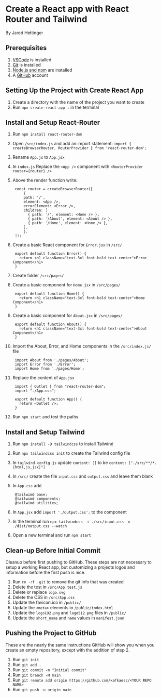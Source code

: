 # Create a React app with React Router and Tailwind

By Jared Hettinger

## Prerequisites

1. [VSCode](https://code.visualstudio.com) is installed
1. [Git](https://git-scm.com/book/en/v2/Getting-Started-Installing-Git) is installed
1. [Node.js and npm](https://docs.npmjs.com/downloading-and-installing-node-js-and-npm) are installed
1. A [GitHub](https://github.com) account

## Setting Up the Project with Create React App

1. Create a directory with the name of the project you want to create
1. Run `npx create-react-app .` in the terminal

## Install and Setup React-Router

1. Run `npm install react-router-dom`
1. Open `/src/index.js` and add an import statement: `import { createBrowserRouter, RouterProvider } from 'react-router-dom';`
1. Rename `App.js` to `App.jsx`
1. In `index.js` Replace the `<App />` component with `<RouterProvider router={router} />`
1. Above the render function write:

        const router = createBrowserRouter([
	        {
            path: '/',
            element: <App />,
            errorElement: <Error />,
            children: [
              { path: '/', element: <Home /> },
              { path: '/About', element: <About /> },
              { path: '/Home', element: <Home /> },
            ],
	        },
        ]);

1. Create a basic React component for `Error.jsx` in `/src/`

        export default function Error() {
          return <h1 className="text-3xl font-bold text-center">Error Component</h1>
        }

1. Create folder `/src/pages/`
1. Create a basic component for `Home.jsx` in `/src/pages/`

        export default function Home() {
          return <h1 className="text-3xl font-bold text-center">Home Component</h1>
        }

1. Create a basic component for `About.jsx` in `/src/pages/`

        export default function About() {
          return <h1 className="text-3xl font-bold text-center">About Component</h1>
        }

1. Import the About, Error, and Home components in the `/src/index.js/` file

        import About from './pages/About';
        import Error from './Error';
        import Home from './pages/Home';

1. Replace the content of `App.jsx`

        import { Outlet } from "react-router-dom";
        import "./App.css";

        export default function App() {
          return <Outlet />;
        }

1. Run `npm start` and test the paths

## Install and Setup Tailwind

1. Run `npm install -D tailwindcss` to install Tailwind
1. Run `npx tailwindcss init` to create the Tailwind config file
1. In `tailwind.config.js` update `content: []` to be `content: ["./src/**/*.{html,js,jsx}"]`
1. In `/src/` create the file `input.css` and `output.css` and leave them blank
1. In `App.css` add

        @tailwind base;
        @tailwind components;
        @tailwind utilities;

1. In `App.jsx` add `import './output.css';` to the component
1. In the terminal run `npx tailwindcss -i ./src/input.css -o ./dist/output.css --watch`
1. Open a new terminal and run `npm start`

## Clean-up Before Initial Commit

Cleanup before first pushing to GitHub. These steps are not necessary to setup a working React app, but customizing a projects logos and information before the first push is nice.

1. Run `rm -rf .git` to remove the git info that was created
1. Delete the test in `/src/App.test.js`
1. Delete or replace `logo.svg`
1. Delete the CSS in `/src/App.css`
1. Update the favicon.ico in `/public/`
1. Update the `<meta>` elements in `/public/index.html`
1. Update the `logo192.png` and `logo512.png` files in `/public/`
1. Update the `short_name` and `name` values in `manifest.json`

## Pushing the Project to GitHub

These are the nearly the same instructions GitHub will show you when you create an empty repository, except with the addition of step 2.

1. Run `git init`
1. Run `git add .`
1. Run `git commit -m "Initial commit"`
1. Run `git branch -M main`
1. Run `git remote add origin https://github.com/kafkaesc/<YOUR REPO NAME>`
1. Run `git push -u origin main`
